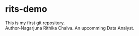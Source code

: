 # rits-demo

This is my first git repository.
<br>
Author-Nagarjuna Rithika Chalva.
An upcomming Data Analyst.
